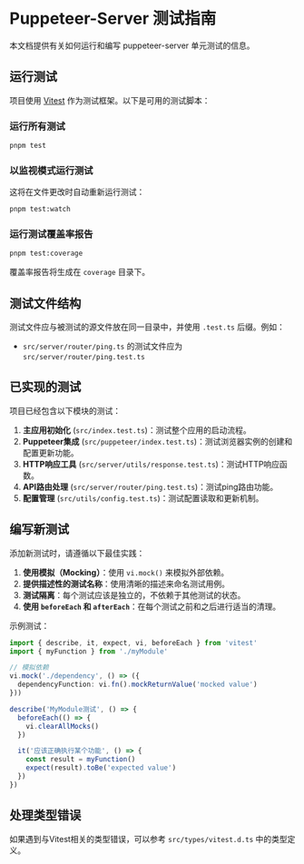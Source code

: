 # Puppeteer-Server 测试指南

本文档提供有关如何运行和编写 puppeteer-server 单元测试的信息。

## 运行测试

项目使用 [Vitest](https://vitest.dev/) 作为测试框架。以下是可用的测试脚本：

### 运行所有测试

```bash
pnpm test
```

### 以监视模式运行测试

这将在文件更改时自动重新运行测试：

```bash
pnpm test:watch
```

### 运行测试覆盖率报告

```bash
pnpm test:coverage
```

覆盖率报告将生成在 `coverage` 目录下。

## 测试文件结构

测试文件应与被测试的源文件放在同一目录中，并使用 `.test.ts` 后缀。例如：

- `src/server/router/ping.ts` 的测试文件应为 `src/server/router/ping.test.ts`

## 已实现的测试

项目已经包含以下模块的测试：

1. **主应用初始化** (`src/index.test.ts`)：测试整个应用的启动流程。
2. **Puppeteer集成** (`src/puppeteer/index.test.ts`)：测试浏览器实例的创建和配置更新功能。
3. **HTTP响应工具** (`src/server/utils/response.test.ts`)：测试HTTP响应函数。
4. **API路由处理** (`src/server/router/ping.test.ts`)：测试ping路由功能。
5. **配置管理** (`src/utils/config.test.ts`)：测试配置读取和更新机制。

## 编写新测试

添加新测试时，请遵循以下最佳实践：

1. **使用模拟（Mocking）**：使用 `vi.mock()` 来模拟外部依赖。
2. **提供描述性的测试名称**：使用清晰的描述来命名测试用例。
3. **测试隔离**：每个测试应该是独立的，不依赖于其他测试的状态。
4. **使用 `beforeEach` 和 `afterEach`**：在每个测试之前和之后进行适当的清理。

示例测试：

```typescript
import { describe, it, expect, vi, beforeEach } from 'vitest'
import { myFunction } from './myModule'

// 模拟依赖
vi.mock('./dependency', () => ({
  dependencyFunction: vi.fn().mockReturnValue('mocked value')
}))

describe('MyModule测试', () => {
  beforeEach(() => {
    vi.clearAllMocks()
  })

  it('应该正确执行某个功能', () => {
    const result = myFunction()
    expect(result).toBe('expected value')
  })
})
```

## 处理类型错误

如果遇到与Vitest相关的类型错误，可以参考 `src/types/vitest.d.ts` 中的类型定义。 